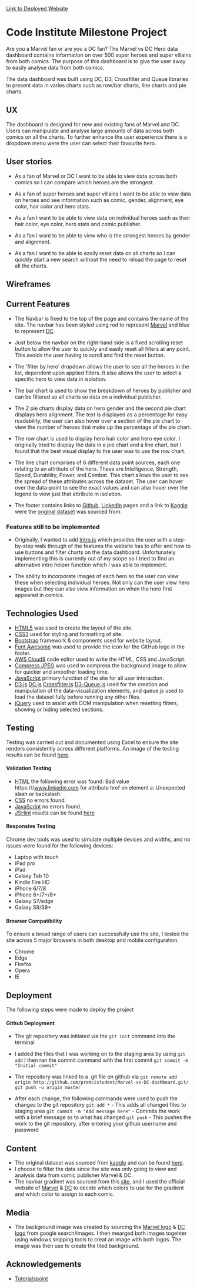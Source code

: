 [Link to Deployed Website](https://pramcistudent.github.io/Marvel-vs-DC-dashboard/)

# Code Institute Milestone Project

Are you a Marvel fan or are you a DC fan?
The Marvel vs DC Hero data dashboard contains information on over 500 super heroes and super villains from both comics. The purpose of this dashboard is to give the user away to easily analyse data from both comics. 

The data dashboard was built using DC, D3, Crossfilter and Queue libraries to present data in varies charts such as row/bar charts, line charts and pie charts. 

## UX

The dashboard is designed for new and existing fans of Marvel and DC. Users can manipulate and analyse large amounts of data across both comics on all the charts. To further enhance the user experience there is a dropdown menu were the user can select their favourite hero.

## User stories

* As a fan of Marvel or DC I want to be able to view data across both comics so I can compare which heroes are the strongest. 

* As a fan of super heroes and super villains I want to be able to view data on heroes and see information such as comic, gender, alignment, eye color, hair color and hero stats.

* As a fan I want to be able to view data on individual heroes such as their hair color, eye color, hero stats and comic publisher.
 
* As a fan I want to be able to view who is the strongest heroes by gender and alignment.

* As a fan I want to be able to easily reset data on all charts so I can quickly start a new search without the need to reload the page to reset all the charts.

## Wireframes

<!-- ![Desktop](/wireframes/home.jpg/)
![Tablet](/wireframes/home.jpg/)
![Mobile](/wireframes/home.jpg/) -->

## Current Features

* The Navbar is fixed to the top of the page and contains the name of the site. The navbar has been styled using red to represent [Marvel](https://www.marvel.com/movies) and blue to represent [DC](https://www.dcuniverse.com/coming-soon/).

* Just below the navbar on the right-hand side is a fixed scrolling reset button to allow the user to quickly and easily reset all filters at any point. This avoids the user having to scroll and find the reset button.

* The 'filter by hero' dropdown allows the user to see all the heroes in the list, dependent upon applied filters. It also allows the user to select a specific hero to view data in isolation.

* The bar chart is used to show the breakdown of heroes by publisher and can be filtered so all charts so data on a individual publisher.

* The 2 pie charts display data on hero gender and the second pie chart displays hero alignment. The text is displayed as a percentage for easy readability, the user can also hover over a section of the pie chart to view the number of heroes that make up the percentage of the pie chart. 

* The row chart is used to display hero hair color and hero eye color. I originally tried to display the data in a pie chart and a line chart, but I found that the best visual display to the user was to use the row chart.
 
* The line chart comprises of 6 different data point sources, each one relating to an attribute of the hero. These are Intelligence, Strength, Speed, Durability, Power, and Combat. This chart allows the user to see the spread of these attributes across the dataset. The user can hover over the data-point to see the exact values and can also hover over the legend to view just that attribute in isolation.

* The footer contains links to [Github](https://github.com/pramcistudent), [LinkedIn](https://www.linkedin.com) pages and a link to [Kaggle](https://www.kaggle.com/) were the [original dataset](https://www.kaggle.com/thec03u5/complete-superhero-dataset) was sourced from.

### Features still to be implemented

* Originally, I wanted to add [Intro.js](https://introjs.com/) which provides the user with a step-by-step walk through of the features the website has to offer and how to use buttons and filter charts on the data dashboard. Unfortunately implementing this is currently out of my scope so I tried to find an alternative intro helper function which I was able to implement.

* The ability to incorporate images of each hero so the user can view these when selecting individual heroes. Not only can the user view hero images but they can also view information on when the hero first appeared in comics.

## Technologies Used
* [HTML5](https://en.wikipedia.org/wiki/HTML5) was used to create the layout of the site.
* [CSS3](https://en.wikipedia.org/wiki/Cascading_Style_Sheets) used for styling and formatting of site.
* [Bootstrap](https://getbootstrap.com) framework & components used for website layout.
* [Font Awesome](https://fontawesome.com/) was used to provide the icon for the GitHub logo in the footer.
* [AWS Cloud9](https://aws.amazon.com/cloud9/) code editor used to write the HTML, CSS and JavaScript.
* [Compress JPEG](https://compressjpeg.com/) was used to compress the background image to allow for quicker and smoother loading time.
* [JavaScript](https://developer.mozilla.org/en-US/docs/Web/JavaScript) primary function of the site for all user interaction.
* [D3.js](https://d3js.org/) [DC.js](https://dc-js.github.io/dc.js/) [Crossfilter.js](http://square.github.io/crossfilter/) [D3-Queue.js](https://github.com/d3/d3-queue) used for the creation and manipulation of the data-visualization elements, and queue.js used to load the dataset fully before running any other files.
* [jQuery](https://jquery.com/) used to assist with DOM manipulation when resetting filters, showing or hiding selected sections.

## Testing
Testing was carried out and documented using Excel to ensure the site renders consistently across different platforms. An image of the testing results can be found [here](static/images/testing.jpg).

#### Validation Testing
* [HTML](https://validator.w3.org/) the following error was found: Bad value https:///www.linkedin.com for attribute href on element a: Unexpected slash or backslash.
* [CSS](https://jigsaw.w3.org/css-validator/) no errors found.
* [JavaScript](http://beautifytools.com/javascript-validator.php) no errors found.
* [JSHint](https://jshint.com/) results can be found [here](static/images/jshint.jpg)

#### Responsive Testing
Chrome dev tools was used to simulate multiple devices and widths, and no issues were found for the following devices:
* Laptop with touch
* iPad pro
* iPad
* Galaxy Tab 10
* Kindle Fire HD
* iPhone 6/7/8
* iPhone 6+/7+/8+
* Galaxy S7/edge
* Galaxy S9/S9+

#### Browser Compatibility
To ensure a broad range of users can successfully use the site, I tested the site across 5 major browsers in both desktop and mobile configuration.
* Chrome
* Edge
* Firefox
* Opera
* IE

## Deployment
The following steps were made to deploy the project

#### Github Deployment
* The git repository was initiated via the `git init` command into the terminal
* I added the files that I was working on to the staging area by using `git add` I then ran the commit command with the first commit `git commit -m "Initial commit"`
* The repository was linked to a .git file on github via
    `git remote add origin http://github.com/pramcistudent/Marvel-vs-DC-dashboard.git/`
    `git push -u origin master`

* After each change, the following commands were used to push the changes to the git repository
    `git add *` - This adds all changed files to staging area
    `git commit -m "Add message here"` - Commits the work with a brief message as to what has changed
    `git push` - This pushes the work to the git repository, after entering your github username and password

## Content
* The original dataset was sourced from [kaggle](https://www.kaggle.com) and can be found [here](https://www.kaggle.com/thec03u5/complete-superhero-dataset).
* I choose to filter the data since the site was only going to view and analysis data from comic publisher Marvel & DC.
* The navbar gradient was sourced from this [site](https://cssgradient.io/), and I used the official website of [Marvel](https://www.marvel.com/movies) & [DC](https://www.dcuniverse.com/coming-soon/) to decide which colors to use for the gradient and which color to assign to each comic.

## Media
* The background image was created by sourcing the [Marvel logo](https://www.google.com/search?hl=en&biw=1366&bih=625&tbm=isch&sa=1&ei=GQnCXOzIJOXRgwe2iqGwCQ&q=marvel+logo&oq=marvel+logo&gs_l=img.3..35i39j0l9.4728.7436..8450...2.0..0.280.858.4j2j1......1....1..gws-wiz-img.......0i67.dre8h9ibh08) & [DC logo](https://www.google.com/search?hl=en&biw=1366&bih=625&tbm=isch&sa=1&ei=IwnCXJP1JdzTgwf3jJvIDg&q=dc+logo&oq=dc+logo&gs_l=img.3..35i39j0l3j0i67l2j0j0i67l2j0.147018.148569..148791...0.0..1.447.1391.3j3j1j0j1......1....1..gws-wiz-img.......0i7i30.Pxw_W-IdX3c) from google search/images. I then mearged both images togehter using windows snipping tools to creat an image with both logos. The image was then use to create the tiled background.

## Acknowledgements
* [Tutorialspoint](https://www.tutorialspoint.com/java/)

